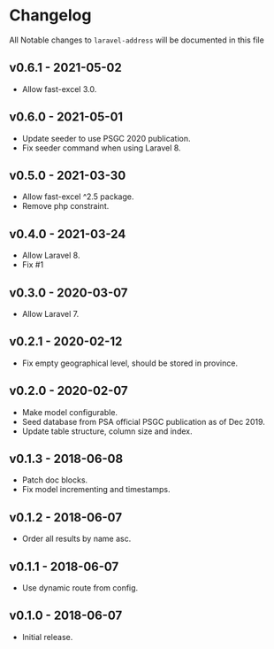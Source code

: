 # Changelog

All Notable changes to `laravel-address` will be documented in this file

## v0.6.1 - 2021-05-02

- Allow fast-excel 3.0.

## v0.6.0 - 2021-05-01

- Update seeder to use PSGC 2020 publication.
- Fix seeder command when using Laravel 8.

## v0.5.0 - 2021-03-30

- Allow fast-excel ^2.5 package.
- Remove php constraint.

## v0.4.0 - 2021-03-24

- Allow Laravel 8.
- Fix #1

## v0.3.0 - 2020-03-07

- Allow Laravel 7.

## v0.2.1 - 2020-02-12

- Fix empty geographical level, should be stored in province.

## v0.2.0 - 2020-02-07

- Make model configurable.
- Seed database from PSA official PSGC publication as of Dec 2019.
- Update table structure, column size and index.

## v0.1.3 - 2018-06-08

- Patch doc blocks.
- Fix model incrementing and timestamps.

## v0.1.2 - 2018-06-07

- Order all results by name asc.

## v0.1.1 - 2018-06-07

- Use dynamic route from config.

## v0.1.0 - 2018-06-07

- Initial release.
